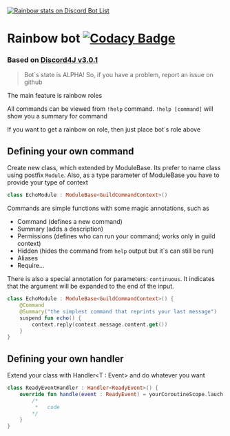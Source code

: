 [![Rainbow stats on Discord Bot List](https://discordbotlist.com/bots/481165004612173824/widget)](https://discordbotlist.com/bots/481165004612173824")

# Rainbow bot [![Codacy Badge](https://api.codacy.com/project/badge/Grade/3533cb9cd55b45ca95a5740b7949d1f7)](https://www.codacy.com/app/potryas85/rainbow?utm_source=github.com&amp;utm_medium=referral&amp;utm_content=ITesserakt/rainbow&amp;utm_campaign=Badge_Grade) 
### Based on [Discord4J v3.0.1](https://github.com/Discord4J/Discord4J "A fast and reactive JVM-based REST/WS wrapper for the official Discord Bot API, written in Java")

>Bot\`s state is ALPHA! So, if you have a problem, report an issue on github

The main feature is rainbow roles

All commands can be viewed from `!help` command. `!help [command]` will show you a summary for command

If you want to get a rainbow on role, then just place bot\`s role above

## Defining your own command
 
Create new class, which extended by ModuleBase. Its prefer to name class using postfix `Module`.
Also, as a type parameter of ModuleBase you have to provide your type of context 
```kotlin
class EchoModule : ModuleBase<GuildCommandContext>()
``` 
Commands are simple functions with some magic annotations, such as 
* Command (defines a new command)
* Summary (adds a description)
* Permissions (defines who can run your command; works only in guild context)
* Hidden (hides the command from `help` output but it\`s can still be run)
* Aliases
* Require...

There is also a special annotation for parameters: `continuous`. 
It indicates that the argument will be expanded to the end of the input.

```kotlin
class EchoModule : ModuleBase<GuildCommandContext>() {
    @Command
    @Summary("the simplest command that reprints your last message")
    suspend fun echo() {
        context.reply(context.message.content.get())
    }
}
```

## Defining your own handler

Extend your class with Handler\<T : Event\> and do whatever you want
```kotlin
class ReadyEventHandler : Handler<ReadyEvent>() {
    override fun handle(event : ReadyEvent) = yourCoroutineScope.lauch {
        /*
         *   code
        */
    }
}
```
